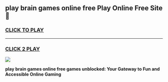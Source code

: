
## play brain games online free Play Online Free Site 👋
<h3>
<a href="https://download.freeplayer.one?title=play_brain_games_online_free&ref=21F">CLICK TO PLAY</a></h3>
<hr>

<h3>
<a href="https://download.freeplayer.one?title=play_brain_games_online_free&ref=21F">CLICK 2 PLAY</a>
  
</h3>

<a href="https://download.freeplayer.one?title=play_brain_games_online_free&ref=21F"><img src="https://cdnb.artstation.com/p/assets/images/images/032/539/853/original/anto-thomas-button-gif.gif"></a>


**play brain games online free games unblocked: Your Gateway to Fun and Accessible Online Gaming**
